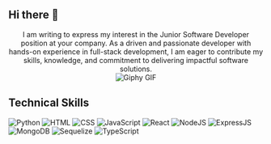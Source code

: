 ## Hi there 👋
<div align="center">
  I am writing to express my interest in the Junior Software Developer position at your company. As a driven and passionate developer with hands-on experience in full-stack development, I am eager to contribute my skills, knowledge, and commitment to delivering impactful software solutions.
</div>



<div align="center">
  <img src="https://media1.giphy.com/media/v1.Y2lkPTc5MGI3NjExaXNseXZiMWU5NTZmZGV5cGtkMDVuZWpsYTA2Y251czF1OTB1MGY0cyZlcD12MV9pbnRlcm5hbF9naWZfYnlfaWQmY3Q9Zw/i229PTC8BKt9V9RnwZ/giphy.webp" alt="Giphy GIF"/>
</div>


<!--
<div >

  ## Connect with me

  <a href="https://www.linkedin.com/in/samon-rotha/" style="margin: 0; padding: 0;">
  <img src="https://static.vecteezy.com/system/resources/previews/018/930/480/non_2x/linkedin-logo-linkedin-icon-transparent-free-png.png" alt="LinkedIn" style="width: 40px; height: 40px;"/>
  </a>

  
  <a href="https://www.facebook.com/profile.php?id=61557052138859&mibextid=LQQJ4d" style="margin: 0; padding: 0;">
    <img src="https://static.vecteezy.com/system/resources/previews/018/930/698/non_2x/facebook-logo-facebook-icon-transparent-free-png.png" alt="Facebook" style="width: 40px; height: 40px;"/>
  </a>
  
  <a href="https://www.instagram.com/clg.rotha/profilecard/?igsh=MXI3emV6Zm9hd2dxbg==" style="margin: 0; padding: 0;">
    <img src="https://static.vecteezy.com/system/resources/thumbnails/042/387/654/small/instagram-button-icon-set-instagram-screen-social-media-and-social-network-interface-template-stories-user-button-symbol-sign-logo-stories-liked-editorial-free-png.png" alt="Instagram" style="width: 40px; height: 40px;"/>
  </a>
</div>
-->



<!--
<div >

## GitHub Stats 📊


  <img src="https://github-readme-stats.vercel.app/api?username=RothaSAMON&show_icons=true&theme=radical&text_color=ffffff&title_color=ffffff&icon_color=00FF00" alt="GitHub Stats" />


  <img src="https://github-readme-stats.vercel.app/api/top-langs/?username=RothaSAMON&layout=compact&theme=radical&text_color=ffffff&title_color=ffffff&icon_color=00FF00" alt="Top Languages" />

</div>
-->



<div >

  ## Technical Skills

  <img src="https://img.shields.io/badge/python-%233776AB.svg?style=for-the-badge&logo=python&logoColor=white" alt="Python" />


  <img src="https://img.shields.io/badge/html5-%23E34F26.svg?style=for-the-badge&logo=html5&logoColor=white" alt="HTML" />


  <img src="https://img.shields.io/badge/css3-%231572B6.svg?style=for-the-badge&logo=css3&logoColor=white" alt="CSS" />
  
  
  <img src="https://img.shields.io/badge/javascript-%23F7DF1E.svg?style=for-the-badge&logo=javascript&logoColor=black" alt="JavaScript" />


  <img src="https://img.shields.io/badge/react-%2320232a.svg?style=for-the-badge&logo=react&logoColor=%2361DAFB" alt="React" />


  <img src="https://img.shields.io/badge/node.js-%2343853D.svg?style=for-the-badge&logo=node.js&logoColor=white" alt="NodeJS" />
  

  <img src="https://img.shields.io/badge/express.js-%23404d59.svg?style=for-the-badge&logo=express&logoColor=%2361DAFB" alt="ExpressJS" />
  

  <img src="https://img.shields.io/badge/mongodb-%234ea94b.svg?style=for-the-badge&logo=mongodb&logoColor=white" alt="MongoDB" />
  

  <img src="https://img.shields.io/badge/sequelize-%236591b5.svg?style=for-the-badge&logo=sequelize&logoColor=white" alt="Sequelize" />
  

  <img src="https://img.shields.io/badge/typescript-%23007ACC.svg?style=for-the-badge&logo=typescript&logoColor=white" alt="TypeScript" />
  

</div>


<!--
RothaSAMON/rothasamon is a ✨ _special_ ✨ repository because its README.md (this file) appears on your GitHub profile.

Here are some ideas to get you started:

- 🔭 I’m currently working on ...
- 🌱 I’m currently learning ...
- 👯 I’m looking to
